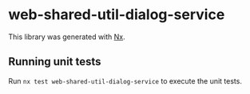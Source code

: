 # web-shared-util-dialog-service

This library was generated with [Nx](https://nx.dev).

## Running unit tests

Run `nx test web-shared-util-dialog-service` to execute the unit tests.
